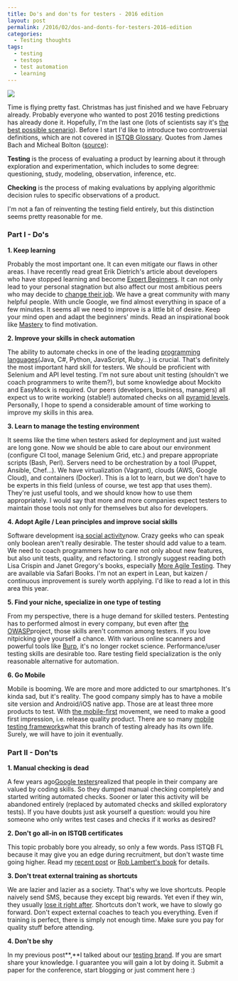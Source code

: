 ```yaml
---
title: Do's and don'ts for testers - 2016 edition
layout: post
permalink: /2016/02/dos-and-donts-for-testers-2016-edition
categories:
  - Testing thoughts
tags:
  - testing
  - testops
  - test automation
  - learning 
---
```


![](/images/blog/dos_and_donts.jpg)

Time is flying pretty fast. Christmas has just finished and we have February already. Probably everyone who wanted to
post 2016 testing predictions has already done it. Hopefully, I'm the last one (lots of scientists say
it's [the best possible scenario](http://mrshmooze.com/2015/01/13/when-is-the-best-time-to-present-first-middle-or-last/)).
Before I start I'd like to introduce two controversial definitions, which are not covered
in [ISTQB Glossary](http://www.istqb.org/downloads/category/20-istqb-glossary.html). Quotes from James Bach and Micheal
Bolton ([source](http://www.satisfice.com/blog/archives/856)):

**Testing** is the process of evaluating a product by learning about it through exploration and experimentation, which
includes to some degree: questioning, study, modeling, observation, inference, etc.

**Checking** is the process of making evaluations by applying algorithmic decision rules to specific observations of a
product.

I'm not a fan of reinventing the testing field entirely, but this distinction seems pretty reasonable for me.

### Part I - Do's

**1\. Keep learning**

Probably the most important one. It can even mitigate our flaws in other areas. I have recently read great Erik
Dietrich's article about developers who have stopped learning and
become [Expert Beginners](http://www.daedtech.com/how-developers-stop-learning-rise-of-the-expert-beginner/). It can not
only lead to your personal stagnation but also affect our most ambitious peers who may decide
to [change their job](http://www.daedtech.com/how-to-keep-your-best-programmers). We have a great community with many
helpful people. With uncle Google, we find almost everything in space of a few minutes. It seems all we need to improve
is a little bit of desire. Keep your mind open and adapt the beginners' minds. Read an inspirational book
like [Mastery](http://awesome-bookreviews.blogspot.com/2016/01/mastery-robert-greene.html) to find motivation.

**2\. Improve your skills in check automation**

The ability to automate checks in one of the
leading [programming languages](http://blog.testproject.io/2015/12/03/worlds-most-desirable-automation-skills/)(Java,
C#, Python, JavaScript, Ruby...) is crucial. That's definitely the most important hard skill for testers. We should be
proficient with Selenium and API level testing. I'm not sure about unit testing (shouldn't we coach programmers to write
them?), but some knowledge about Mockito and EasyMock is required. Our peers (developers, business, managers) all expect
us to write working (stable!) automated checks on
all [pyramid levels](http://googletesting.blogspot.com/2015/04/just-say-no-to-more-end-to-end-tests.html). Personally, I
hope to spend a considerable amount of time working to improve my skills in this area.

**3\. Learn to manage the testing environment**

It seems like the time when testers asked for deployment and just waited are long gone. Now we should be able to care
about our environment (configure CI tool, manage Selenium Grid, etc.) and prepare appropriate scripts (Bash, Perl).
Servers need to be orchestration by a tool (Puppet, Ansible, Chef...). We have virtualization (Vagrant), clouds (AWS,
Google Cloud), and containers (Docker). This is a lot to learn, but we don't have to be experts in this field (unless of
course, we test app that uses them). They're just useful tools, and we should know how to use them appropriately. I
would say that more and more companies expect testers to maintain those tools not only for themselves but also for
developers.

**4\. Adopt Agile / Lean principles and improve social skills**

Software development
is[a social activity](http://glen-ford.blogspot.com/2009/04/software-development-is-social-activity.html)now. Crazy
geeks who can speak only boolean aren't really desirable. The tester should add value to a team. We need to coach
programmers how to care not only about new features, but also unit tests, quality, and refactoring. I strongly suggest
reading both Lisa Crispin and Janet Gregory's books,
especially [More Agile Testing](http://www.amazon.com/More-Agile-Testing-Addison-Wesley-Signature/dp/0321967054). They
are available via Safari Books. I'm not an expert in Lean, but kaizen / continuous improvement is surely worth applying.
I'd like to read a lot in this area this year.

**5\. Find your niche, specialize in one type of testing**

From my perspective, there is a huge demand for skilled testers. Pentesting has to performed almost in every company,
but even after [the OWASP](https://www.owasp.org/index.php/Main_Page)project, those skills aren't common among testers.
If you love nitpicking give yourself a chance. With various online scanners and powerful tools
like [Burp](https://portswigger.net/burp/), it's no longer rocket science. Performance/user testing skills are desirable
too. Rare testing field specialization is the only reasonable alternative for automation.

**6\. Go Mobile**

Mobile is booming. We are more and more addicted to our smartphones. It's kinda sad, but it's reality. The good company
simply has to have a mobile site version and Android/iOS native app. Those are at least three more products to test.
With [the mobile-first](https://codemyviews.com/blog/mobilefirst) movement, we need to make a good first impression,
i.e. release quality product. There are so
many [mobile testing frameworks](http://testdroid.com/tech/top-5-android-testing-frameworks-with-examples)what this
branch of testing already has its own life. Surely, we will have to join it eventually.

### Part II - Don'ts

**1\. Manual checking is dead**

A few years ago[Google testers](http://www.amazon.com/Google-Tests-Software-James-Whittaker/dp/0321803027)realized that
people in their company are valued by coding skills. So they dumped manual checking completely and started writing
automated checks. Sooner or later this activity will be abandoned entirely (replaced by automated checks and skilled
exploratory tests). If you have doubts just ask yourself a question: would you hire someone who only writes test cases
and checks if it works as desired?

**2\. Don't go all-in on ISTQB certificates**

This topic probably bore you already, so only a few words. Pass ISTQB FL because it may give you an edge during
recruitment, but don't waste time going higher. Read
my [recent post](http://awesome-testing.blogspot.com/2016/01/infamous-testers.html)
or [Rob Lambert's book](https://leanpub.com/theproblemswithsoftwaretesting) for details.

**3\. Don't treat external training as shortcuts**

We are lazier and lazier as a society. That's why we love shortcuts. People naively send SMS, because they except big
rewards. Yet even if they win, they
usually [lose it right after](http://www.cleveland.com/business/index.ssf/2016/01/why_do_70_percent_of_lottery_w.html).
Shortcuts don't work, we have to slowly go forward. Don't expect external coaches to teach you everything. Even if
training is perfect, there is simply not enough time. Make sure you pay for quality stuff before attending.

**4\. Don't be shy**

In my previous post**,**I talked about
our [testing brand](http://awesome-testing.blogspot.com/2016/01/infamous-testers.html). If you are smart share your
knowledge. I guarantee you will gain a lot by doing it. Submit a paper for the conference, start blogging or just
comment here :)
